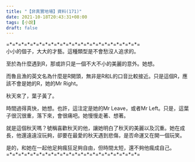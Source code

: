 ```yaml
---
title: "【非真實地場】資料(171)"
date: 2021-10-18T20:43:31+08:00
tags: [小說]
draft: false
---
```


=\*=\*=\*=\*=\*=\*=\*=\*=\*=\*=\*=\*=\*=\*=\*=\*=\*=\*=\*=\*=\*=\*=  
小小的個子，大大的才藝。這種類型是不會愁沒人追求的。  

至於為什麼遇到R，那或許只是一個不大不小的美麗的意外。她想。  

而魯且漁的英文名為什麼是R開頭，無非是R和L的口音比較接近。只是這個R，應該不會是她的R，她的Mr Right。    

秋天來了，葉子黃了。

時間過得真快，她想。也許，這注定是她的Mr Leave，或者Mr Left。只是，這葉子很沉很重，落下來，會很痛吧。她慢慢走著、想著。  

就是這個秋天嗎？號稱喜歡秋天的他，讓她明白了秋天的美麗以及沉重。她在成長，他還遠遠沒玩夠，卻要在最愛的秋天遇到悲傷，是否命運又在開一個玩笑。

是的，和她在一起他足夠瘋狂足夠自由，但時間太短，還不夠他瘋成自己。  
=\*=\*=\*=\*=\*=\*=\*=\*=\*=\*=\*=\*=\*=\*=\*=\*=\*=\*=\*=\*=\*=\*=  